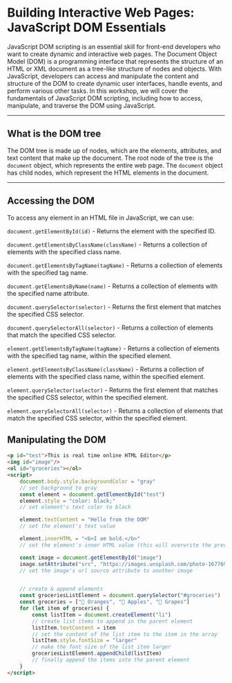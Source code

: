 # Building Interactive Web Pages: JavaScript DOM Essentials

JavaScript DOM scripting is an essential skill for front-end developers who want to create dynamic and interactive web pages. The Document Object Model (DOM) is a programming interface that represents the structure of an HTML or XML document as a tree-like structure of nodes and objects. With JavaScript, developers can access and manipulate the content and structure of the DOM to create dynamic user interfaces, handle events, and perform various other tasks. In this workshop, we will cover the fundamentals of JavaScript DOM scripting, including how to access, manipulate, and traverse the DOM using JavaScript.

___

## What is the DOM tree

The DOM tree is made up of nodes, which are the elements, attributes, and text content that make up the document. The root node of the tree is the `document` object, which represents the entire web page. The `document` object has child nodes, which represent the HTML elements in the document.

___

## Accessing the DOM

To access any element in an HTML file in JavaScript, we can use:

`document.getElementById(id)` - Returns the element with the specified ID.

`document.getElementsByClassName(className)` - Returns a collection of elements with the specified class name.

`document.getElementsByTagName(tagName)` - Returns a collection of elements with the specified tag name.

`document.getElementsByName(name)` - Returns a collection of elements with the specified name attribute.

`document.querySelector(selector)` - Returns the first element that matches the specified CSS selector.

`document.querySelectorAll(selector)` - Returns a collection of elements that match the specified CSS selector.

`element.getElementsByTagName(tagName)` - Returns a collection of elements with the specified tag name, within the specified element.

`element.getElementsByClassName(className)` - Returns a collection of elements with the specified class name, within the specified element.

`element.querySelector(selector)` - Returns the first element that matches the specified CSS selector, within the specified element.

`element.querySelectorAll(selector)` - Returns a collection of elements that match the specified CSS selector, within the specified element.

## Manipulating the DOM

```html
<p id="test">This is real time online HTML Editor</p>
<img id="image"/>
<ol id="groceries"></ol>
<script>
    document.body.style.backgroundColor = "gray"
    // set background to gray
    const element = document.getElementById("test")
    element.style = "color: black;"
    // set element's text color to black

    element.textContent = "Hello from the DOM"
    // set the element's text value

    element.innerHTML = "<b>I am bold.</b>"
    // set the element's inner HTML value (this will overwrite the previous text content changes)

    const image = document.getElementById("image")
    image.setAttribute("src", "https://images.unsplash.com/photo-1677690740070-ec6f41e346a8?ixlib=rb-4.0.3&ixid=MnwxMjA3fDB8MHxwaG90by1wYWdlfHx8fGVufDB8fHx8&auto=format&fit=crop&w=687&q=80")
    // set the image's url source attribute to another image


    // create & append elements 
    const groceriesListElement = document.querySelector("#groceries")
    const groceries = ["🍊 Oranges", "🍎 Apples", "🍇 Grapes"]
    for (let item of groceries) {
        const listItem = document.createElement("li")
        // create list items to append in the parent element
        listItem.textContent = item
        // set the content of the list item to the item in the array
        listItem.style.fontSize = "larger"
        // make the font size of the list item larger
        groceriesListElement.appendChild(listItem)
        // finally append the items into the parent element
    }
</script>

```